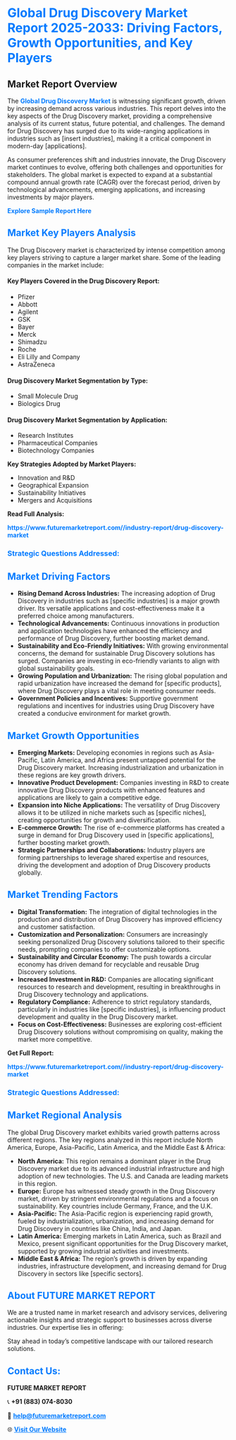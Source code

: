 <h1 style="color: #007BFF;">Global Drug Discovery Market Report 2025-2033: Driving Factors, Growth Opportunities, and Key Players</h1>

<section id="overview">
<h2>Market Report Overview</h2>
<p>The <a href="https://www.futuremarketreport.com//industry-report/drug-discovery-market" style="color: #007BFF; text-decoration: none;"><strong>Global Drug Discovery Market</strong></a> is witnessing significant growth, driven by increasing demand across various industries. This report delves into the key aspects of the Drug Discovery market, providing a comprehensive analysis of its current status, future potential, and challenges. The demand for Drug Discovery has surged due to its wide-ranging applications in industries such as [insert industries], making it a critical component in modern-day [applications].</p>
<p>As consumer preferences shift and industries innovate, the Drug Discovery market continues to evolve, offering both challenges and opportunities for stakeholders. The global market is expected to expand at a substantial compound annual growth rate (CAGR) over the forecast period, driven by technological advancements, emerging applications, and increasing investments by major players.</p>
</section>

<section id="overview">
<p><a href="https://www.futuremarketreport.com//request-sample/reportId=82698" style="color: #007BFF; text-decoration: none;"><strong>Explore Sample Report Here</strong></a></p>
</section>

<section id="key-players">
<h2 style="color: #007BFF;">Market Key Players Analysis</h2>
<p>The Drug Discovery market is characterized by intense competition among key players striving to capture a larger market share. Some of the leading companies in the market include:</p>
<h4>Key Players Covered in the Drug Discovery Report:</h4>
<ul><li>Pfizer</li><li>Abbott</li><li>Agilent</li><li>GSK</li><li>Bayer</li><li>Merck</li><li>Shimadzu</li><li>Roche</li><li>Eli Lilly and Company</li><li>AstraZeneca</li></ul>
<h4>Drug Discovery Market Segmentation by Type:</h4>
<ul><li>Small Molecule Drug</li><li>Biologics Drug</li></ul>

<h4>Drug Discovery Market Segmentation by Application:</h4>
<ul><li>Research Institutes</li><li>Pharmaceutical Companies</li><li>Biotechnology Companies</li></ul>
<p><strong>Key Strategies Adopted by Market Players:</strong></p>
<ul>
<li>Innovation and R&D</li>
<li>Geographical Expansion</li>
<li>Sustainability Initiatives</li>
<li>Mergers and Acquisitions</li>
</ul>
</section>

<section>
<p><strong>Read Full Analysis: </strong></p><a href="https://www.futuremarketreport.com//industry-report/drug-discovery-market" style="color: #007BFF; text-decoration: none;"><strong>https://www.futuremarketreport.com//industry-report/drug-discovery-market</strong></a>
<h3 style="color: #007BFF;">Strategic Questions Addressed:</h3>
</section>

<section id="driving-factors">
<h2 style="color: #007BFF;">Market Driving Factors</h2>
<ul>
<li><strong>Rising Demand Across Industries:</strong> The increasing adoption of Drug Discovery in industries such as [specific industries] is a major growth driver. Its versatile applications and cost-effectiveness make it a preferred choice among manufacturers.</li>
<li><strong>Technological Advancements:</strong> Continuous innovations in production and application technologies have enhanced the efficiency and performance of Drug Discovery, further boosting market demand.</li>
<li><strong>Sustainability and Eco-Friendly Initiatives:</strong> With growing environmental concerns, the demand for sustainable Drug Discovery solutions has surged. Companies are investing in eco-friendly variants to align with global sustainability goals.</li>
<li><strong>Growing Population and Urbanization:</strong> The rising global population and rapid urbanization have increased the demand for [specific products], where Drug Discovery plays a vital role in meeting consumer needs.</li>
<li><strong>Government Policies and Incentives:</strong> Supportive government regulations and incentives for industries using Drug Discovery have created a conducive environment for market growth.</li>
</ul>
</section>

<section id="growth-opportunities">
<h2 style="color: #007BFF;">Market Growth Opportunities</h2>
<ul>
<li><strong>Emerging Markets:</strong> Developing economies in regions such as Asia-Pacific, Latin America, and Africa present untapped potential for the Drug Discovery market. Increasing industrialization and urbanization in these regions are key growth drivers.</li>
<li><strong>Innovative Product Development:</strong> Companies investing in R&D to create innovative Drug Discovery products with enhanced features and applications are likely to gain a competitive edge.</li>
<li><strong>Expansion into Niche Applications:</strong> The versatility of Drug Discovery allows it to be utilized in niche markets such as [specific niches], creating opportunities for growth and diversification.</li>
<li><strong>E-commerce Growth:</strong> The rise of e-commerce platforms has created a surge in demand for Drug Discovery used in [specific applications], further boosting market growth.</li>
<li><strong>Strategic Partnerships and Collaborations:</strong> Industry players are forming partnerships to leverage shared expertise and resources, driving the development and adoption of Drug Discovery products globally.</li>
</ul>
</section>

<section id="trending-factors">
<h2 style="color: #007BFF;">Market Trending Factors</h2>
<ul>
<li><strong>Digital Transformation:</strong> The integration of digital technologies in the production and distribution of Drug Discovery has improved efficiency and customer satisfaction.</li>
<li><strong>Customization and Personalization:</strong> Consumers are increasingly seeking personalized Drug Discovery solutions tailored to their specific needs, prompting companies to offer customizable options.</li>
<li><strong>Sustainability and Circular Economy:</strong> The push towards a circular economy has driven demand for recyclable and reusable Drug Discovery solutions.</li>
<li><strong>Increased Investment in R&D:</strong> Companies are allocating significant resources to research and development, resulting in breakthroughs in Drug Discovery technology and applications.</li>
<li><strong>Regulatory Compliance:</strong> Adherence to strict regulatory standards, particularly in industries like [specific industries], is influencing product development and quality in the Drug Discovery market.</li>
<li><strong>Focus on Cost-Effectiveness:</strong> Businesses are exploring cost-efficient Drug Discovery solutions without compromising on quality, making the market more competitive.</li>
</ul>
</section>

<section>
<p><strong>Get Full Report: </strong></p><a href="https://www.futuremarketreport.com//industry-report/drug-discovery-market" style="color: #007BFF; text-decoration: none;"><strong>https://www.futuremarketreport.com//industry-report/drug-discovery-market</strong></a>
<h3 style="color: #007BFF;">Strategic Questions Addressed:</h3>
</section>


<section id="regional-analysis">
<h2 style="color: #007BFF;">Market Regional Analysis</h2>
<p>The global Drug Discovery market exhibits varied growth patterns across different regions. The key regions analyzed in this report include North America, Europe, Asia-Pacific, Latin America, and the Middle East & Africa:</p>
<ul>
<li><strong>North America:</strong> This region remains a dominant player in the Drug Discovery market due to its advanced industrial infrastructure and high adoption of new technologies. The U.S. and Canada are leading markets in this region.</li>
<li><strong>Europe:</strong> Europe has witnessed steady growth in the Drug Discovery market, driven by stringent environmental regulations and a focus on sustainability. Key countries include Germany, France, and the U.K.</li>
<li><strong>Asia-Pacific:</strong> The Asia-Pacific region is experiencing rapid growth, fueled by industrialization, urbanization, and increasing demand for Drug Discovery in countries like China, India, and Japan.</li>
<li><strong>Latin America:</strong> Emerging markets in Latin America, such as Brazil and Mexico, present significant opportunities for the Drug Discovery market, supported by growing industrial activities and investments.</li>
<li><strong>Middle East & Africa:</strong> The region’s growth is driven by expanding industries, infrastructure development, and increasing demand for Drug Discovery in sectors like [specific sectors].</li>
</ul>
</section>

<footer>
<h2 style="color: #007BFF;">About FUTURE MARKET REPORT</h2>
<p>We are a trusted name in market research and advisory services, delivering actionable insights and strategic support to businesses across diverse industries. Our expertise lies in offering:</p>

<p>Stay ahead in today’s competitive landscape with our tailored research solutions.</p>

<h2 style="color: #007BFF;">Contact Us:</h2>
<p><strong>FUTURE MARKET REPORT</strong></p>
<p>📞 <strong>+91 (883) 074-8030</strong></p>
<p>📧 <strong><a href="mailto:help@futuremarketreport.com" style="color: #007BFF;">help@futuremarketreport.com</a></strong></p>
<p>🌐 <strong><a href="https://www.futuremarketreport.com/" style="color: #007BFF;">Visit Our Website</a></strong></p>
</footer>